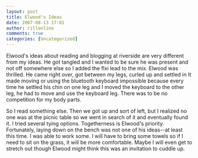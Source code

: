 ```yaml
---
layout: post
title: Elwood's Ideas
date: 2007-08-13 17:01
author: rillonline
comments: true
categories: [Uncategorized]
---
```

Elwood's ideas about reading and blogging at riverside are very different from my ideas. He got tangled and I wanted to be sure he was present and not off somewhere else so I added the flxi lead to the mix. Elwood was thrilled. He came right over, got between my legs, curled up and settled in It made moving or using the bluetooth keyboard impossible because every time he settled his chin on one leg and I moved the keyboard to the other leg, he had to move and use the keyboard leg. There was to be no competition for my body parts.

So I read something else. Then we got up and sort of left, but I realized no one was at the picnic table so we went in search of it and eventually found it. I tried several tying options. Togetherness is Elwood's priority. Fortunately, laying down on the bench was not one of his ideas--at least this time. I was able to work some. I will have to bring some towels so if I need to sit on the grass, it will be more comfortable. Maybe I will even get to stretch out though Elwood might think this was an invitation to cuddle up.
